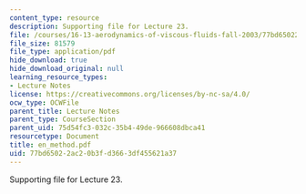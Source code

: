 ```yaml
---
content_type: resource
description: Supporting file for Lecture 23.
file: /courses/16-13-aerodynamics-of-viscous-fluids-fall-2003/77bd65022ac20b3fd3663df455621a37_en_method.pdf
file_size: 81579
file_type: application/pdf
hide_download: true
hide_download_original: null
learning_resource_types:
- Lecture Notes
license: https://creativecommons.org/licenses/by-nc-sa/4.0/
ocw_type: OCWFile
parent_title: Lecture Notes
parent_type: CourseSection
parent_uid: 75d54fc3-032c-35b4-49de-966608dbca41
resourcetype: Document
title: en_method.pdf
uid: 77bd6502-2ac2-0b3f-d366-3df455621a37
---
```

Supporting file for Lecture 23.